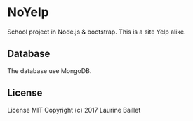 # NoYelp

School project in Node.js & bootstrap. This is a site Yelp alike.

## Database
The database use MongoDB.

## License
License MIT
Copyright (c) 2017 Laurine Baillet
